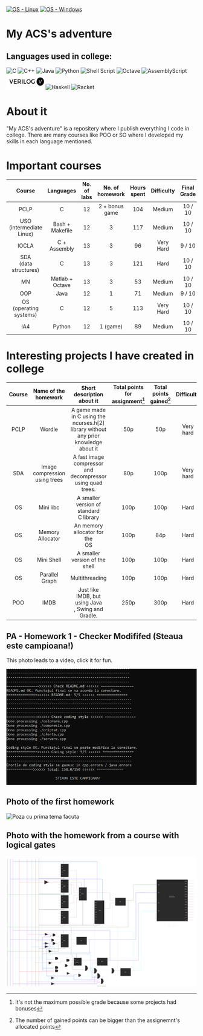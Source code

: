 [![OS - Linux](https://img.shields.io/badge/OS-Linux-blue?logo=linux&logoColor=white)](https://www.linux.org/ "Go to Linux homepage")
[![OS - Windows](https://img.shields.io/badge/OS-Windows-blue?logo=windows&logoColor=white)](https://www.microsoft.com/ "Go to Microsoft homepage")
<br>
# My ACS's adventure
## Languages used in college:
![C](https://img.shields.io/badge/c-%2300599C.svg?style=for-the-badge&logo=c&logoColor=white)
![C++](https://img.shields.io/badge/c++-%2300599C.svg?style=for-the-badge&logo=c%2B%2B&logoColor=white)
![Java](https://img.shields.io/badge/java-%23ED8B00.svg?style=for-the-badge&logo=openjdk&logoColor=white)
![Python](https://img.shields.io/badge/python-3670A0?style=for-the-badge&logo=python&logoColor=ffdd54)
![Shell Script](https://img.shields.io/badge/shell_script-%23121011.svg?style=for-the-badge&logo=gnu-bash&logoColor=white)
![Octave](https://img.shields.io/badge/OCTAVE-darkblue?style=for-the-badge&logo=octave&logoColor=fcd683)
![AssemblyScript](https://img.shields.io/badge/assembly%20script-%23000000.svg?style=for-the-badge&logo=assemblyscript&logoColor=white)
<img src="https://raw.githubusercontent.com/Verilog-Solutions/.github/main/assets/verilog-logo.svg" height="40" width="100" alt="Verilog">
![Haskell](https://img.shields.io/badge/Haskell-5e5086?style=for-the-badge&logo=haskell&logoColor=white)
<img src="https://racket-lang.org/img/racket-logo.svg" height="40" width="40" alt="Racket">

# About it
"My ACS's adventure" is a repositery where I publish everything I code in college. There are many courses like POO or SO where I developed my skills in each language mentioned.

# Important courses
|            Course           |    Languages    | No. of labs | No. of homework | Hours spent | Difficulty | Final Grade |
|:---------------------------:|:---------------:|:-----------:|:---------------:|:-----------:|:----------:|:-----------:|
|             PCLP            |        C        |      12     |  2 + bonus game |     104     |   Medium   |   10 / 10   |
| USO<br>(intermediate Linux) | Bash + Makefile |      12     |        3        |     117     |   Medium   |   10 / 10   |
|            IOCLA            |   C + Assembly  |      13     |        3        |      96     |  Very Hard |    9 / 10   |
|  SDA <br>(data structures)  |        C        |      13     |        3        |     121     |    Hard    |   10 / 10   |
|              MN             | Matlab + Octave |      13     |        3        |      53     |   Medium   |   10 / 10   |
|             OOP             |       Java      |      12     |        1        |      71     |   Medium   |    9 / 10   |
|  OS<br>(operating systems)  |        C        |      12     |        5        |     113     |  Very Hard |   10 / 10   |
|             IA4             |      Python     |      12     |     1 (game)    |      89     |   Medium   |   10 / 10   |

# Interesting projects I have created in college
| Course |      Name of the homework     |                                 Short description about it                                 | Total points for assignment[^1] | Total points gained[^2] | Difficulty | Hours spent |
|:------:|:-----------------------------:|:------------------------------------------------------------------------------------------:|:-------------------------------:|:-----------------------:|:----------:|:-----------:|
|  PCLP  |             Wordle            | A game made in C using the<br>ncurses.h[2] library without<br>any prior knowledge about it |               50p               |           50p           |  Very hard |      38     |
|   SDA  | Image compression using trees |              A fast image compressor<br>and decompressor using quad<br>trees.              |               80p               |           100p          |  Very hard |      42     |
|   OS   |           Mini libc           |                         A smaller version of standard<br>C library                         |               100p              |           100p          |    Hard    |      16     |
|   OS   |        Memory Allocator       |                              An memory allocator for the<br>OS                             |               100p              |           84p           |    Hard    |      29     |
|   OS   |           Mini Shell          |                               A smaller version of the shell                               |               100p              |           100p          |    Hard    |      25     |
|   OS   |         Parallel Graph        |                                       Multithreading                                       |               100p              |           100p          |    Hard    |      24     |
|   POO  |              IMDB             |                    Just like IMDB, but using Java<br>, Swing and Gradle.                   |               250p              |           300p          |    Hard    |      47     |

## PA - Homework 1 - Checker Modififed (Steaua este campioana!)
This photo leads to a video, click it for fun.

[![Steaua Campioana](./steaua_campioana.png)](https://www.youtube.com/watch?v=FE_uIIx9Fuw)

## Photo of the first homework
![Poza cu prima tema facuta](https://github.com/robertnen/My-ACS-adventure/blob/main/first_homework.png?raw=true)

## Photo with the homework from a course with logical gates
![Poza cu prima tema la proiectare logica](./Proiectare_Logica/uscator_de_par_rotativ-Implementare.drawio.svg)

[^1]: It's not the maximum possible grade because some projects had bonuses 
[^2]: The number of gained points can be bigger than the assignemnt's allocated points
